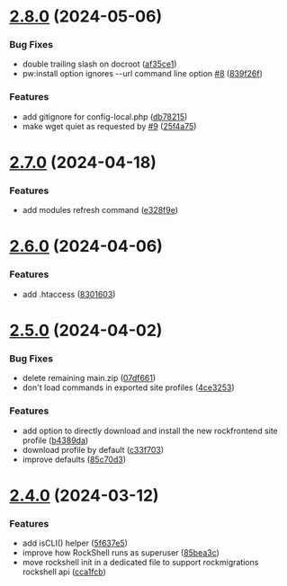 # [2.8.0](https://github.com/baumrock/RockShell/compare/v2.7.0...v2.8.0) (2024-05-06)


### Bug Fixes

* double trailing slash on docroot ([af35ce1](https://github.com/baumrock/RockShell/commit/af35ce142fe48368a3e54616af847e0b098fcf43))
* pw:install option ignores --url command line option [#8](https://github.com/baumrock/RockShell/issues/8) ([839f26f](https://github.com/baumrock/RockShell/commit/839f26f634ee22f41ebafb23cc11bba9f87e26a9))


### Features

* add gitignore for config-local.php ([db78215](https://github.com/baumrock/RockShell/commit/db78215b659242226df378883af48ae155f5e1c2))
* make wget quiet as requested by [#9](https://github.com/baumrock/RockShell/issues/9) ([25f4a75](https://github.com/baumrock/RockShell/commit/25f4a756de0d330d09a1ea5228184bc707299e53))



# [2.7.0](https://github.com/baumrock/RockShell/compare/v2.6.0...v2.7.0) (2024-04-18)


### Features

* add modules refresh command ([e328f9e](https://github.com/baumrock/RockShell/commit/e328f9e746e8bb4db558972bfca84fc326e183cd))



# [2.6.0](https://github.com/baumrock/RockShell/compare/v2.5.0...v2.6.0) (2024-04-06)


### Features

* add .htaccess ([8301603](https://github.com/baumrock/RockShell/commit/830160353d001af42a4738ab06c8aee96889288f))



# [2.5.0](https://github.com/baumrock/RockShell/compare/v2.4.0...v2.5.0) (2024-04-02)


### Bug Fixes

* delete remaining main.zip ([07df661](https://github.com/baumrock/RockShell/commit/07df661765efdf41ee753cb076bf170c38b96ac1))
* don't load commands in exported site profiles ([4ce3253](https://github.com/baumrock/RockShell/commit/4ce325316af42b0e1e59e03c81820e0777f7a13b))


### Features

* add option to directly download and install the new rockfrontend site profile ([b4389da](https://github.com/baumrock/RockShell/commit/b4389da832b07a4e226007390390d727a8922287))
* download profile by default ([c33f703](https://github.com/baumrock/RockShell/commit/c33f703915f98200be6306bb95f6e5505c129796))
* improve defaults ([85c70d3](https://github.com/baumrock/RockShell/commit/85c70d3ab0931f57d37f8fc138ebd235999b6eed))



# [2.4.0](https://github.com/baumrock/RockShell/compare/v2.3.0...v2.4.0) (2024-03-12)


### Features

* add isCLI() helper ([5f637e5](https://github.com/baumrock/RockShell/commit/5f637e53572a2f672c85c440bd609bcbd397b608))
* improve how RockShell runs as superuser ([85bea3c](https://github.com/baumrock/RockShell/commit/85bea3c252f4160bfb23ef4376d77c6459a5441f))
* move rockshell init in a dedicated file to support rockmigrations rockshell api ([cca1fcb](https://github.com/baumrock/RockShell/commit/cca1fcbbab116dbbed99ad9c7282651b0268e0a5))



